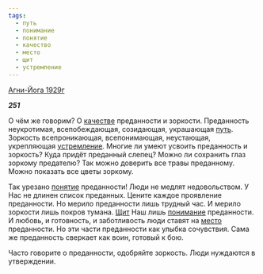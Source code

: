 ```yaml
---
tags:
  - путь
  - понимание
  - понятие
  - качество
  - место
  - щит
  - устремление
---
```

[Агни-Йога 1929г](https://127.0.0.1:4002/agni/1929)

___251___

О чём же говорим? О [качестве](../../../tags/#качество) преданности и зоркости. Преданность неукротимая, всепобеждающая, созидающая, украшающая [путь](../../../tags/#путь). Зоркость всепроникающая, всепонимающая, неустающая, укрепляющая [устремление](../../../tags/#устремление). Многие ли умеют усвоить преданность и зоркость? Куда придёт преданный слепец? Можно ли сохранить глаз зоркому предателю? Так можно доверить все травы преданному. Можно показать все цветы зоркому.   

Так урезано [понятие](../../../tags/#понятие) преданности! Люди не медлят недовольством. У Нас не длинен список преданных. Цените каждое проявление преданности. Но мерило преданности лишь трудный час. И мерило зоркости лишь покров тумана. [Щит](../../../tags/#щит) Наш лишь [понимание](../../../tags/#понимание) преданности. И любовь, и готовность, и заботливость люди ставят на [место](../../../tags/#место) преданности. Но эти части преданности как улыбка сочувствия. Сама же преданность сверкает как воин, готовый к бою.   

Часто говорите о преданности, одобряйте зоркость. Люди нуждаются в утверждении.